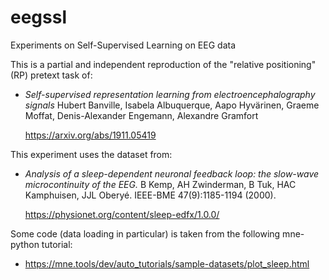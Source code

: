 # eegssl

Experiments on Self-Supervised Learning on EEG data

This is a partial and independent reproduction of the "relative 
positioning" (RP) pretext task of:

- *Self-supervised representation learning from electroencephalography signals*
  Hubert Banville, Isabela Albuquerque, Aapo Hyvärinen, Graeme Moffat,
  Denis-Alexander Engemann, Alexandre Gramfort

  https://arxiv.org/abs/1911.05419

This experiment uses the dataset from:

- *Analysis of a sleep-dependent neuronal feedback loop: the slow-wave
  microcontinuity of the EEG.* B Kemp, AH Zwinderman, B Tuk, HAC Kamphuisen,
  JJL Oberyé.  IEEE-BME 47(9):1185-1194 (2000).

  https://physionet.org/content/sleep-edfx/1.0.0/

Some code (data loading in particular) is taken from the following mne-python
tutorial:

-  https://mne.tools/dev/auto_tutorials/sample-datasets/plot_sleep.html
